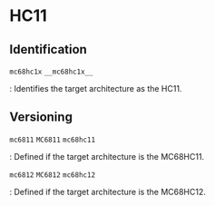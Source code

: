 # HC11

## Identification

`mc68hc1x`
`__mc68hc1x__`

: Identifies the target architecture as the HC11.

## Versioning

`mc6811`
`MC6811`
`mc68hc11`

: Defined if the target architecture is the MC68HC11.

`mc6812`
`MC6812`
`mc68hc12`

: Defined if the target architecture is the MC68HC12.

<!---
<gcc/config/m68hc11/m68hc11.h> (3.1)

#define CPP_PREDEFINES		"-Dmc68hc1x"

#ifndef CPP_SPEC
#define CPP_SPEC  \
"%{mshort:-D__HAVE_SHORT_INT__ -D__INT__=16 -D__INT_MAX__=32767}\
 %{!mshort:-D__INT__=32 -D__INT_MAX__=2147483647}\
 %{m68hc12:-Dmc6812 -DMC6812 -Dmc68hc12}\
 %{!m68hc12:-Dmc6811 -DMC6811 -Dmc68hc11}\
 %{fshort-double:-D__HAVE_SHORT_DOUBLE__}"
#endif
--->